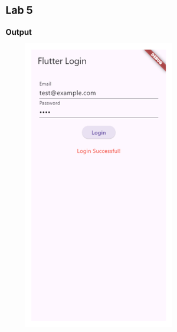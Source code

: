 # Lab 5

## Output

<div align="center">
  <img src="/assets/Output.png" alt="Phone Screen" width="400">
</div>
